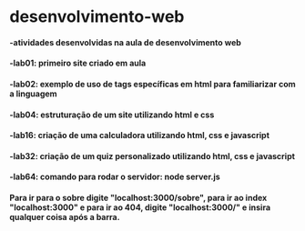 # desenvolvimento-web
<h4>-atividades desenvolvidas na aula de desenvolvimento web</h4>

<h4>-lab01: primeiro site criado em aula</h4>

<h4>-lab02: exemplo de uso de tags específicas em html para familiarizar com a linguagem</h4>

<h4>-lab04: estruturação de um site utilizando html e css</h4>

<h4>-lab16: criação de uma calculadora utilizando html, css e javascript</h4>

<h4>-lab32: criação de um quiz personalizado utilizando html, css e javascript</h4>

<h4>-lab64: comando para rodar o servidor: node server.js </h4>
<h4>Para ir para o sobre digite "localhost:3000/sobre", para ir ao index "localhost:3000" e para ir ao 404, digite "localhost:3000/" e insira qualquer coisa após a barra.</h4>
